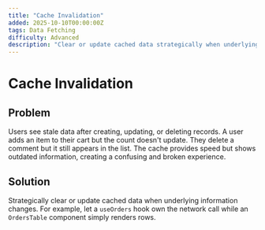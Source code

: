 ```yaml
---
title: "Cache Invalidation"
added: 2025-10-10T00:00:00Z
tags: Data Fetching
difficulty: Advanced
description: "Clear or update cached data strategically when underlying information changes."
---
```

# Cache Invalidation

## Problem

Users see stale data after creating, updating, or deleting records. A user adds an item to their cart but the count doesn't update. They delete a comment but it still appears in the list. The cache provides speed but shows outdated information, creating a confusing and broken experience.

## Solution

Strategically clear or update cached data when underlying information changes. For example, let a `useOrders` hook own the network call while an `OrdersTable` component simply renders rows.
